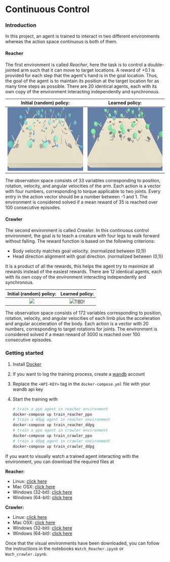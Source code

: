 
# Continuous Control

### Introduction

In this project, an agent is trained to interact in two different environments whereas the action space continuous is both of them. 

#### Reacher

The first environment is called *Reacher*, here the task is to control a double-jointed arm such that it can move to target locations. A reward of +0.1 is provided for each step that the agent's hand is in the goal location. Thus, the goal of the agent is to maintain its position at the target location for as many time steps as possible. There are 20 identical agents, each with its own copy of the environment interacting independently and synchronous.

|                   Initial (random) policy:                   |                       Learned policy:                        |
| :----------------------------------------------------------: | :----------------------------------------------------------: |
| <img src="imgs\initial_reacher.gif" style="height:200px;" /> | <img src="imgs\trained_reacher.gif"  style="height:200px;" /> |

The observation space consists of 33 variables corresponding to position, rotation, velocity, and angular velocities of the arm. Each action is a vector with four numbers, corresponding to torque applicable to two joints. Every entry in the action vector should be a number between -1 and 1. The environment is considered solved if a mean reward of 35 is reached over 100 consecutive episodes.

#### Crawler

The second environment is called *Crawler*.  In this continuous control environment, the goal is to teach a creature with four legs to walk forward without falling.  The reward function is based on the following criterions:

- Body velocity matches goal velocity. (normalized between (0,1))
- Head direction alignment with goal direction. (normalized between (0,1))

It is a product of all the rewards, this helps the agent try to maximize all rewards instead of the easiest rewards. There are 12 identical agents, each with its own copy of the environment interacting independently and synchronous.

|        Initial (random) policy:         |               Learned policy:               |
| :-------------------------------------: | :-----------------------------------------: |
| <img src="imgs\initial_crawler.gif"  /> | <img src="imgs\initial_crawler.gif"  />TBD! |

The observation space consists of 172 variables corresponding to position, rotation, velocity, and angular velocities of each limb plus the acceleration and angular acceleration of the body. Each action is a vector with 20 numbers, corresponding to target rotations for joints. The environment is considered solved if a mean reward of 3000 is reached over 100 consecutive episodes.

### Getting started

1. Install [Docker](https://docs.docker.com/get-docker/)

2. If you want to log the training process, create a [wandb](https://wandb.ai/site) account

3. Replace the `<API-KEY>` tag in the `docker-compose.yml` file with your wandb api key

4. Start the training with 

   ``` bash
   # train a ppo agent in reacher environment
   docker-compose up train_reacher_ppo
   # train a ddpg agent in reacher environment
   docker-compose up train_reacher_ddpg
   # train a ppo agent in crawler environment
   docker-compose up train_crawler_ppo
   # train a ddpg agent in crawler environment
   docker-compose up train_crawler_ddpg
   ```

If you want to visually watch a trained agent interacting with the environment, you can download the required files at

**Reacher:**

- Linux: [click here](https://s3-us-west-1.amazonaws.com/udacity-drlnd/P2/Reacher/Reacher_Linux.zip)
- Mac OSX: [click here](https://s3-us-west-1.amazonaws.com/udacity-drlnd/P2/Reacher/Reacher.app.zip)
- Windows (32-bit): [click here](https://s3-us-west-1.amazonaws.com/udacity-drlnd/P2/Reacher/Reacher_Windows_x86.zip)
- Windows (64-bit): [click here](https://s3-us-west-1.amazonaws.com/udacity-drlnd/P2/Reacher/Reacher_Windows_x86_64.zip)

**Crawler:**

- Linux: [click here](https://s3-us-west-1.amazonaws.com/udacity-drlnd/P2/Crawler/Crawler_Linux.zip)
- Mac OSX: [click here](https://s3-us-west-1.amazonaws.com/udacity-drlnd/P2/Crawler/Crawler.app.zip)
- Windows (32-bit): [click here](https://s3-us-west-1.amazonaws.com/udacity-drlnd/P2/Crawler/Crawler_Windows_x86.zip)
- Windows (64-bit): [click here](https://s3-us-west-1.amazonaws.com/udacity-drlnd/P2/Crawler/Crawler_Windows_x86_64.zip)

Once that the visual environments have been downloaded, you can follow the instructions in the notebooks `Watch_Reacher.ipynb` or `Wach_crawler.ipynb`.

